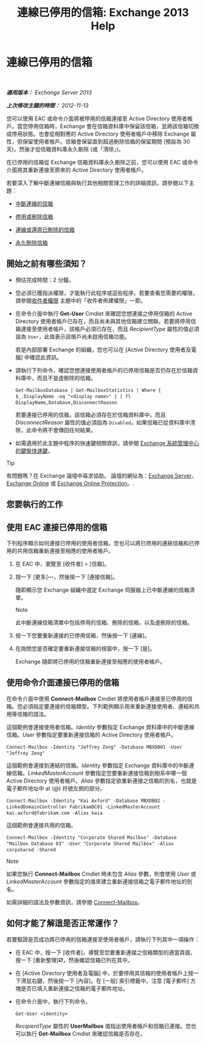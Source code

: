 ﻿---
title: '連線已停用的信箱: Exchange 2013 Help'
TOCTitle: 連線已停用的信箱
ms:assetid: a8abd399-75fd-4ee2-b2e4-634b55e4f79f
ms:mtpsurl: https://technet.microsoft.com/zh-tw/library/JJ863439(v=EXCHG.150)
ms:contentKeyID: 50554072
ms.date: 01/04/2018
mtps_version: v=EXCHG.150
ms.translationtype: HT
---

# 連線已停用的信箱

 

_**適用版本：** Exchange Server 2013_

_**上次修改主題的時間：** 2012-11-13_

您可以使用 EAC 或命令介面將被停用的信箱連接至 Active Directory 使用者帳戶。當您停用信箱時，Exchange 會在信箱資料庫中保留該信箱，並將該信箱切換成停用狀態。也會從相對應的 Active Directory 使用者帳戶中移除 Exchange 屬性，但保留使用者帳戶。信箱會保留直到超過刪除信箱的保留期間 (預設為 30 天)，然後才從信箱資料庫永久刪除 (或「清除」)。

在已停用的信箱從 Exchange 信箱資料庫永久刪除之前，您可以使用 EAC 或命令介面將其重新連接至原來的 Active Directory 使用者帳戶。

若要深入了解中斷連線信箱與執行其他相關管理工作的詳細資訊，請參閱以下主題：

  - [中斷連線的信箱](disconnected-mailboxes-exchange-2013-help.md)

  - [停用或刪除信箱](disable-or-delete-a-mailbox-exchange-2013-help.md)

  - [連線或還原已刪除的信箱](connect-or-restore-a-deleted-mailbox-exchange-2013-help.md)

  - [永久刪除信箱](permanently-delete-a-mailbox-exchange-2013-help.md)

## 開始之前有哪些須知？

  - 預估完成時間：2 分鐘。

  - 您必須已獲指派權限，才能執行此程序或這些程序。若要查看您需要的權限，請參閱[收件者權限](recipients-permissions-exchange-2013-help.md) 主題中的「收件者佈建權限」一節。

  - 在命令介面中執行 **Get-User** Cmdlet 來確認您想連接之停用信箱的 Active Directory 使用者帳戶已存在，而且尚未與其他信箱建立關聯。若要將停用信箱連接至使用者帳戶，該帳戶必須已存在，而且 *RecipientType* 屬性的值必須設為 `User`，此值表示該帳戶尚未啟用信箱功能。
    
    若是內部部署 Exchange 的組織，您也可以在 \[Active Directory 使用者及電腦\] 中確認此資訊。

  - 請執行下列命令，確認您想連接使用者帳戶的已停用信箱是否仍存在於信箱資料庫中，而且不是虛刪除的信箱。
    
        Get-MailboxDatabase | Get-MailboxStatistics | Where { $_.DisplayName -eq "<display name>" } | fl DisplayName,Database,DisconnectReason
    
    若要連接已停用的信箱，該信箱必須存在於信箱資料庫中，而且 *DisconnectReason* 屬性的值必須設為 `Disabled`。如果信箱已從資料庫中清除，此命令將不會傳回任何結果。

  - 如需適用於此主題中程序的快速鍵相關資訊，請參閱 [Exchange 系統管理中心的鍵盤快速鍵](keyboard-shortcuts-in-the-exchange-admin-center-exchange-online-protection-help.md)。


> [!TIP]  
> 有問題嗎？在 Exchange 論壇中尋求協助。 論壇的網址為：<a href="https://go.microsoft.com/fwlink/p/?linkid=60612">Exchange Server</a>、 <a href="https://go.microsoft.com/fwlink/p/?linkid=267542">Exchange Online</a> 或 <a href="https://go.microsoft.com/fwlink/p/?linkid=285351">Exchange Online Protection</a>。.




## 您要執行的工作

## 使用 EAC 連接已停用的信箱

下列程序顯示如何連接已停用的使用者信箱。您也可以將已停用的連結信箱和已停用的共用信箱重新連接至相應的使用者帳戶。

1.  在 EAC 中，瀏覽至 \[收件者\] \> \[信箱\]。

2.  按一下 \[更多\]![更多選項圖示](images/JJ150550.5381819e-3b21-4873-8714-e9b956290b28(EXCHG.150).gif "更多選項圖示")，然後按一下 \[連接信箱\]。
    
    隨即顯示您 Exchange 組織中選定 Exchange 伺服器上已中斷連線的信箱清單。
    
    > [!NOTE]  
    > 此中斷連線信箱清單中包括停用的信箱、刪除的信箱，以及虛刪除的信箱。


3.  按一下您要重新連接的已停用信箱，然後按一下 \[連線\]。

4.  在詢問您是否確定要重新連接信箱的視窗中，按一下 \[是\]。
    
    Exchange 隨即將已停用的信箱重新連接至相應的使用者帳戶。

## 使用命令介面連接已停用的信箱

在命令介面中使用 **Connect-Mailbox** Cmdlet 將使用者帳戶連接至已停用的信箱。您必須指定要連接的信箱類型。下列範例顯示用來重新連接使用者、連結和共用等信箱的語法。

這個範例會連接使用者信箱。*Identity* 參數指定 Exchange 資料庫中的中斷連線信箱。*User* 參數指定要重新連接信箱的 Active Directory 使用者帳戶。

    Connect-Mailbox -Identity "Jeffrey Zeng" -Database MBXDB01 -User "Jeffrey Zeng"

這個範例會連接到連結的信箱。*Identity* 參數指定 Exchange 資料庫中的中斷連線信箱。*LinkedMasterAccount* 參數指定您要重新連接信箱到樹系中哪一個 Active Directory 使用者帳戶。*Alias* 參數指定欲重新連接之信箱的別名，也就是電子郵件地址中 at (@) 符號左側的部分。

    Connect-Mailbox -Identity "Kai Axford" -Database MBXDB02 -LinkedDomainController FabrikamDC01 -LinkedMasterAccount kai.axford@fabrikam.com -Alias kaia

這個範例會連接共用的信箱。

    Connect-Mailbox -Identity "Corporate Shared Mailbox" -Database "Mailbox Database 03" -User "Corporate Shared Mailbox" -Alias corpshared -Shared


> [!NOTE]  
> 如果您執行 <strong>Connect-Mailbox</strong> Cmdlet 時未包含 <em>Alias</em> 參數，則會使用 <em>User</em> 或 <em>LinkedMasterAccount</em> 參數指定的值來建立重新連接信箱之電子郵件地址的別名。




如需詳細的語法及參數資訊，請參閱 [Connect-Mailbox](https://technet.microsoft.com/zh-tw/library/aa997878\(v=exchg.150\))。

## 如何才能了解這是否正常運作？

若要驗證是否成功將已停用的信箱連接至使用者帳戶，請執行下列其中一項操作：

  - 在 EAC 中，按一下 \[收件者\]，導覽至您要重新連接之信箱類型的適當頁面，按一下 \[重新整理\]![重新整理圖示](images/Dn624163.85f271ca-32a4-426c-842a-d2172567099d(EXCHG.150).gif "重新整理圖示")，然後確認信箱已列在其中。

  - 在 \[Active Directory 使用者及電腦\] 中，於要停用其信箱的使用者帳戶上按一下滑鼠右鍵，然後按一下 \[內容\]。在 \[一般\] 索引標籤中，注意 \[電子郵件\] 方塊是否已填入重新連接之信箱的電子郵件地址。

  - 在命令介面中，執行下列命令。
    
        Get-User <identity>
    
    *RecipientType* 屬性的 **UserMailbox** 值指出使用者帳戶和信箱已連接。您也可以執行 **Get-Mailbox** Cmdlet 來確認信箱是否存在。

